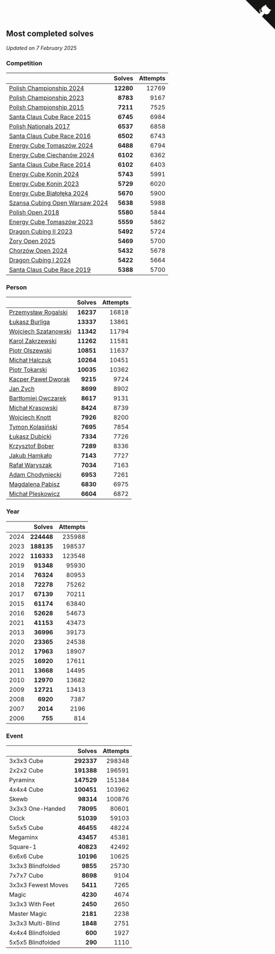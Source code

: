## Most completed solves

*Updated on  7 February 2025*


### Competition

|  | Solves | Attempts |
| :--- | ---: | ---: |
| [Polish Championship 2024](https://www.worldcubeassociation.org/competitions/PolishChampionship2024) | **12280** | 12769 |
| [Polish Championship 2023](https://www.worldcubeassociation.org/competitions/PolishChampionship2023) | **8783** | 9167 |
| [Polish Championship 2015](https://www.worldcubeassociation.org/competitions/PolishChampionship2015) | **7211** | 7525 |
| [Santa Claus Cube Race 2015](https://www.worldcubeassociation.org/competitions/SantaClausCubeRace2015) | **6745** | 6984 |
| [Polish Nationals 2017](https://www.worldcubeassociation.org/competitions/PolishNationals2017) | **6537** | 6858 |
| [Santa Claus Cube Race 2016](https://www.worldcubeassociation.org/competitions/SantaClausCubeRace2016) | **6502** | 6743 |
| [Energy Cube Tomaszów 2024](https://www.worldcubeassociation.org/competitions/EnergyCubeTomaszowMazowiecki2024) | **6488** | 6794 |
| [Energy Cube Ciechanów 2024](https://www.worldcubeassociation.org/competitions/EnergyCubeCiechanow2024) | **6102** | 6362 |
| [Santa Claus Cube Race 2014](https://www.worldcubeassociation.org/competitions/SantaClausRace2014) | **6102** | 6403 |
| [Energy Cube Konin 2024](https://www.worldcubeassociation.org/competitions/EnergyCubeKonin2024) | **5743** | 5991 |
| [Energy Cube Konin 2023](https://www.worldcubeassociation.org/competitions/EnergyCubeKonin2023) | **5729** | 6020 |
| [Energy Cube Białołęka 2024](https://www.worldcubeassociation.org/competitions/EnergyCubeBialoleka2024) | **5670** | 5900 |
| [Szansa Cubing Open Warsaw 2024](https://www.worldcubeassociation.org/competitions/SzansaCubingOpenWarsaw2024) | **5638** | 5988 |
| [Polish Open 2018](https://www.worldcubeassociation.org/competitions/PolishOpen2018) | **5580** | 5844 |
| [Energy Cube Tomaszów 2023](https://www.worldcubeassociation.org/competitions/EnergyCubeTomaszowMazowiecki2023) | **5559** | 5862 |
| [Dragon Cubing II 2023](https://www.worldcubeassociation.org/competitions/DragonCubingII2023) | **5492** | 5724 |
| [Żory Open 2025](https://www.worldcubeassociation.org/competitions/ZoryOpen2025) | **5469** | 5700 |
| [Chorzów Open 2024](https://www.worldcubeassociation.org/competitions/ChorzowOpen2024) | **5432** | 5678 |
| [Dragon Cubing I 2024](https://www.worldcubeassociation.org/competitions/DragonCubingI2024) | **5422** | 5664 |
| [Santa Claus Cube Race 2019](https://www.worldcubeassociation.org/competitions/SantaClausCubeRace2019) | **5388** | 5700 |

### Person

|  | Solves | Attempts |
| :--- | ---: | ---: |
| [Przemysław Rogalski](https://www.worldcubeassociation.org/persons/2013ROGA02) | **16237** | 16818 |
| [Łukasz Burliga](https://www.worldcubeassociation.org/persons/2013BURL01) | **13337** | 13861 |
| [Wojciech Szatanowski](https://www.worldcubeassociation.org/persons/2011SZAT01) | **11342** | 11794 |
| [Karol Zakrzewski](https://www.worldcubeassociation.org/persons/2014ZAKR01) | **11262** | 11581 |
| [Piotr Olszewski](https://www.worldcubeassociation.org/persons/2013OLSZ02) | **10851** | 11637 |
| [Michał Halczuk](https://www.worldcubeassociation.org/persons/2006HALC01) | **10264** | 10451 |
| [Piotr Tokarski](https://www.worldcubeassociation.org/persons/2013TOKA01) | **10035** | 10362 |
| [Kacper Paweł Dworak](https://www.worldcubeassociation.org/persons/2020DWOR01) | **9215** | 9724 |
| [Jan Zych](https://www.worldcubeassociation.org/persons/2014ZYCH01) | **8699** | 8902 |
| [Bartłomiej Owczarek](https://www.worldcubeassociation.org/persons/2013OWCZ01) | **8617** | 9131 |
| [Michał Krasowski](https://www.worldcubeassociation.org/persons/2013KRAS02) | **8424** | 8739 |
| [Wojciech Knott](https://www.worldcubeassociation.org/persons/2011KNOT01) | **7926** | 8200 |
| [Tymon Kolasiński](https://www.worldcubeassociation.org/persons/2016KOLA02) | **7695** | 7854 |
| [Łukasz Dubicki](https://www.worldcubeassociation.org/persons/2018DUBI01) | **7334** | 7726 |
| [Krzysztof Bober](https://www.worldcubeassociation.org/persons/2013BOBE01) | **7289** | 8336 |
| [Jakub Hamkało](https://www.worldcubeassociation.org/persons/2018HAMK01) | **7143** | 7727 |
| [Rafał Waryszak](https://www.worldcubeassociation.org/persons/2013WARY01) | **7034** | 7163 |
| [Adam Chodyniecki](https://www.worldcubeassociation.org/persons/2017CHOD02) | **6953** | 7261 |
| [Magdalena Pabisz](https://www.worldcubeassociation.org/persons/2017PABI01) | **6830** | 6975 |
| [Michał Pleskowicz](https://www.worldcubeassociation.org/persons/2009PLES01) | **6604** | 6872 |

### Year

|  | Solves | Attempts |
| :--- | ---: | ---: |
| 2024 | **224448** | 235988 |
| 2023 | **188135** | 198537 |
| 2022 | **116333** | 123548 |
| 2019 | **91348** | 95930 |
| 2014 | **76324** | 80953 |
| 2018 | **72278** | 75262 |
| 2017 | **67139** | 70211 |
| 2015 | **61174** | 63840 |
| 2016 | **52628** | 54673 |
| 2021 | **41153** | 43473 |
| 2013 | **36996** | 39173 |
| 2020 | **23365** | 24538 |
| 2012 | **17963** | 18907 |
| 2025 | **16920** | 17611 |
| 2011 | **13668** | 14495 |
| 2010 | **12970** | 13682 |
| 2009 | **12721** | 13413 |
| 2008 | **6920** | 7387 |
| 2007 | **2014** | 2196 |
| 2006 | **755** | 814 |

### Event

|  | Solves | Attempts |
| :--- | ---: | ---: |
| 3x3x3 Cube | **292337** | 298348 |
| 2x2x2 Cube | **191388** | 196591 |
| Pyraminx | **147529** | 151384 |
| 4x4x4 Cube | **100451** | 103962 |
| Skewb | **98314** | 100876 |
| 3x3x3 One-Handed | **78095** | 80601 |
| Clock | **51039** | 59103 |
| 5x5x5 Cube | **46455** | 48224 |
| Megaminx | **43457** | 45381 |
| Square-1 | **40823** | 42492 |
| 6x6x6 Cube | **10196** | 10625 |
| 3x3x3 Blindfolded | **9855** | 25730 |
| 7x7x7 Cube | **8698** | 9104 |
| 3x3x3 Fewest Moves | **5411** | 7265 |
| Magic | **4230** | 4674 |
| 3x3x3 With Feet | **2450** | 2650 |
| Master Magic | **2181** | 2238 |
| 3x3x3 Multi-Blind | **1848** | 2751 |
| 4x4x4 Blindfolded | **600** | 1927 |
| 5x5x5 Blindfolded | **290** | 1110 |


<a href="https://github.com/maxidragon/wca_statistics_pl" class="github-corner" aria-label="View source on Github"><svg width="80" height="80" viewBox="0 0 250 250" style="fill:#151513; color:#fff; position: absolute; top: 0; border: 0; right: 0;" aria-hidden="true"><path d="M0,0 L115,115 L130,115 L142,142 L250,250 L250,0 Z"></path><path d="M128.3,109.0 C113.8,99.7 119.0,89.6 119.0,89.6 C122.0,82.7 120.5,78.6 120.5,78.6 C119.2,72.0 123.4,76.3 123.4,76.3 C127.3,80.9 125.5,87.3 125.5,87.3 C122.9,97.6 130.6,101.9 134.4,103.2" fill="currentColor" style="transform-origin: 130px 106px;" class="octo-arm"></path><path d="M115.0,115.0 C114.9,115.1 118.7,116.5 119.8,115.4 L133.7,101.6 C136.9,99.2 139.9,98.4 142.2,98.6 C133.8,88.0 127.5,74.4 143.8,58.0 C148.5,53.4 154.0,51.2 159.7,51.0 C160.3,49.4 163.2,43.6 171.4,40.1 C171.4,40.1 176.1,42.5 178.8,56.2 C183.1,58.6 187.2,61.8 190.9,65.4 C194.5,69.0 197.7,73.2 200.1,77.6 C213.8,80.2 216.3,84.9 216.3,84.9 C212.7,93.1 206.9,96.0 205.4,96.6 C205.1,102.4 203.0,107.8 198.3,112.5 C181.9,128.9 168.3,122.5 157.7,114.1 C157.9,116.9 156.7,120.9 152.7,124.9 L141.0,136.5 C139.8,137.7 141.6,141.9 141.8,141.8 Z" fill="currentColor" class="octo-body"></path></svg></a><style>.github-corner:hover .octo-arm{animation:octocat-wave 560ms ease-in-out}@keyframes octocat-wave{0%,100%{transform:rotate(0)}20%,60%{transform:rotate(-25deg)}40%,80%{transform:rotate(10deg)}}@media (max-width:500px){.github-corner:hover .octo-arm{animation:none}.github-corner .octo-arm{animation:octocat-wave 560ms ease-in-out}}</style>
